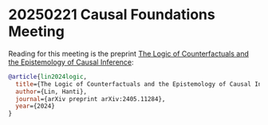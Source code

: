 # 20250221 Causal Foundations Meeting

Reading for this meeting is the preprint
[The Logic of Counterfactuals and
the Epistemology of Causal Inference](https://arxiv.org/pdf/2405.11284):

```bib
@article{lin2024logic,
  title={The Logic of Counterfactuals and the Epistemology of Causal Inference},
  author={Lin, Hanti},
  journal={arXiv preprint arXiv:2405.11284},
  year={2024}
}
```
